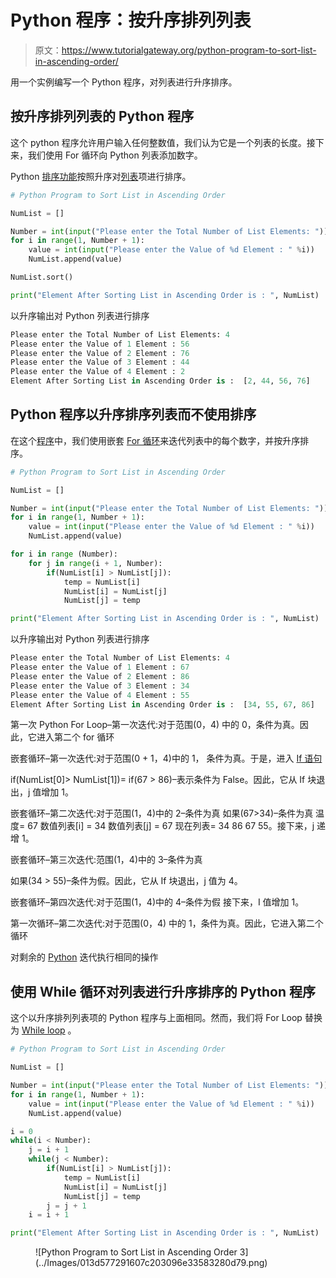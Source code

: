 # Python 程序：按升序排列列表

> 原文：<https://www.tutorialgateway.org/python-program-to-sort-list-in-ascending-order/>

用一个实例编写一个 Python 程序，对列表进行升序排序。

## 按升序排列列表的 Python 程序

这个 python 程序允许用户输入任何整数值，我们认为它是一个列表的长度。接下来，我们使用 For 循环向 Python 列表添加数字。

Python [排序功能](https://www.tutorialgateway.org/python-sort-list-function/)按照升序对[列表](https://www.tutorialgateway.org/python-list/)项进行排序。

```py
# Python Program to Sort List in Ascending Order

NumList = []

Number = int(input("Please enter the Total Number of List Elements: "))
for i in range(1, Number + 1):
    value = int(input("Please enter the Value of %d Element : " %i))
    NumList.append(value)

NumList.sort()

print("Element After Sorting List in Ascending Order is : ", NumList)
```

以升序输出对 Python 列表进行排序

```py
Please enter the Total Number of List Elements: 4
Please enter the Value of 1 Element : 56
Please enter the Value of 2 Element : 76
Please enter the Value of 3 Element : 44
Please enter the Value of 4 Element : 2
Element After Sorting List in Ascending Order is :  [2, 44, 56, 76]
```

## Python 程序以升序排序列表而不使用排序

在这个[程序](https://www.tutorialgateway.org/python-programming-examples/)中，我们使用嵌套 [For 循环](https://www.tutorialgateway.org/python-for-loop/)来迭代列表中的每个数字，并按升序排序。

```py
# Python Program to Sort List in Ascending Order

NumList = []

Number = int(input("Please enter the Total Number of List Elements: "))
for i in range(1, Number + 1):
    value = int(input("Please enter the Value of %d Element : " %i))
    NumList.append(value)

for i in range (Number):
    for j in range(i + 1, Number):
        if(NumList[i] > NumList[j]):
            temp = NumList[i]
            NumList[i] = NumList[j]
            NumList[j] = temp

print("Element After Sorting List in Ascending Order is : ", NumList)
```

以升序输出对 Python 列表进行排序

```py
Please enter the Total Number of List Elements: 4
Please enter the Value of 1 Element : 67
Please enter the Value of 2 Element : 86
Please enter the Value of 3 Element : 34
Please enter the Value of 4 Element : 55
Element After Sorting List in Ascending Order is :  [34, 55, 67, 86]
```

第一次 Python For Loop–第一次迭代:对于范围(0，4)
中的 0，条件为真。因此，它进入第二个 for 循环

嵌套循环–第一次迭代:对于范围(0 + 1，4)中的 1，
条件为真。于是，进入 [If 语句](https://www.tutorialgateway.org/python-if-statement/)

if(NumList[0]> NumList[1])= if(67 > 86)–表示条件为 False。因此，它从 If 块退出，j 值增加 1。

嵌套循环–第二次迭代:对于范围(1，4)中的 2–条件为真
如果(67>34)–条件为真
温度= 67
数值列表[i] = 34
数值列表[j] = 67
现在列表= 34 86 67 55。接下来，j 递增 1。

嵌套循环–第三次迭代:范围(1，4)中的 3–条件为真

如果(34 > 55)–条件为假。因此，它从 If 块退出，j 值为 4。

嵌套循环–第四次迭代:对于范围(1，4)中的 4–条件为假
接下来，I 值增加 1。

第一次循环–第二次迭代:对于范围(0，4)
中的 1，条件为真。因此，它进入第二个循环

对剩余的 [Python](https://www.tutorialgateway.org/python-tutorial/) 迭代执行相同的操作

## 使用 While 循环对列表进行升序排序的 Python 程序

这个以升序排列列表项的 Python 程序与上面相同。然而，我们将 For Loop 替换为 [While loop](https://www.tutorialgateway.org/python-while-loop/) 。

```py
# Python Program to Sort List in Ascending Order

NumList = []

Number = int(input("Please enter the Total Number of List Elements: "))
for i in range(1, Number + 1):
    value = int(input("Please enter the Value of %d Element : " %i))
    NumList.append(value)

i = 0
while(i < Number):
    j = i + 1
    while(j < Number):
        if(NumList[i] > NumList[j]):
            temp = NumList[i]
            NumList[i] = NumList[j]
            NumList[j] = temp
        j = j + 1
    i = i + 1

print("Element After Sorting List in Ascending Order is : ", NumList)
```

<figure class="wp-block-image">![Python Program to Sort List in Ascending Order 3](../Images/013d577291607c203096e33583280d79.png)</figure>